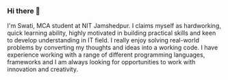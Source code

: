 ### Hi there 👋
I'm Swati, MCA student at NIT Jamshedpur. I claims myself as hardworking, quick learning ability, highly motivated in building practical skills and keen to develop understanding in IT field. I really enjoy solving real-world problems by converting my thoughts and ideas into a working code. I have experience working with a range of different programming languages, frameworks and I am always looking for opportunities to work with innovation and creativity.

<!--
**swatiidixit/swatiidixit** is a ✨ _special_ ✨ repository because its `README.md` (this file) appears on your GitHub profile.

Here are some ideas to get you started:

🔭 I’m currently working on improving my coding skills.
🌱 I’m interested in learning new technologies.
💻 I’m strong at CS fundamentals.
🌱 I’m comfortable working in agile enviornment
✨ I’m able to work with minimal supervision
🤔 I’m able to think and analyse both breadth-wise and depth wise
✨ I’m ready to take up new technical challenges
⚡ I’m adaptable and transformable to learn latest technologies as per business needs.
🌱 My hunger to learn and quick adoption of any tools and technologies makes me unique
🌱 I’m currently learning : Machine Learning, App Development
💻 I write code in C++ and do practice on HackerRank https://www.hackerrank.com/swatiidixit11
📫 You can find me on linkedin https://www.linkedin.com/in/swati-dixit-45891170
💬 Ask me about anything and everything! If I don't know maybe I will learn something new!
📫 How to reach me: swatiidixit@gmail.com
⚡ Fun fact: I am foodie and love to travel.

<a href="https://dev.to/swatiidixit">
  <img src="https://d2fltix0v2e0sb.cloudfront.net/dev-badge.svg" alt="Swati Dixit's DEV Profile" height="30" width="30">
</a>
 

 
